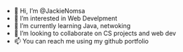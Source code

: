 - 👋 Hi, I’m @JackieNomsa
- 👀 I’m interested in Web Develpment
- 🌱 I’m currently learning Java, netwoking
- 💞️ I’m looking to collaborate on CS projects and web dev
- 📫 You can reach me using my github portfolio

<!---
JackieNomsa/JackieNomsa is a ✨ special ✨ repository because its `README.md` (this file) appears on your GitHub profile.
You can click the Preview link to take a look at your changes.
--->
